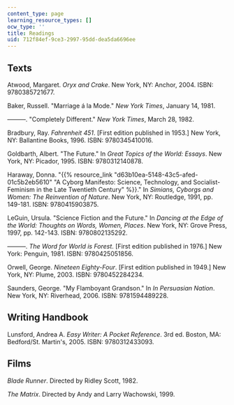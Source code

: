 ```yaml
---
content_type: page
learning_resource_types: []
ocw_type: ''
title: Readings
uid: 712f84ef-9ce3-2997-95dd-dea5da6696ee
---
```


Texts
-----

Atwood, Margaret. _Oryx and Crake_. New York, NY: Anchor, 2004. ISBN: 9780385721677.

Baker, Russell. "Marriage á la Mode." _New York Times_, January 14, 1981.

———. "Completely Different." _New York Times_, March 28, 1982.

Bradbury, Ray. _Fahrenheit 451_. \[First edition published in 1953.\] New York, NY: Ballantine Books, 1996. ISBN: 9780345410016.

Goldbarth, Albert. "The Future." In _Great Topics of the World: Essays_. New York, NY: Picador, 1995. ISBN: 9780312140878.

Haraway, Donna. "{{% resource_link "d63b10ea-5148-43c5-afed-01c5b2eb5610" "A Cyborg Manifesto: Science, Technology, and Socialist-Feminism in the Late Twentieth Century" %}}." In _Simians, Cyborgs and Women: The Reinvention of Nature_. New York, NY: Routledge, 1991, pp. 149-181. ISBN: 9780415903875.

LeGuin, Ursula. "Science Fiction and the Future." In _Dancing at the Edge of the World: Thoughts on Words, Women, Places_. New York, NY: Grove Press, 1997, pp. 142-143. ISBN: 9780802135292.

———. _The Word for World is Forest_. \[First edition published in 1976.\] New York: Penguin, 1981. ISBN: 9780425051856.

Orwell, George. _Nineteen Eighty-Four_. \[First edition published in 1949.\] New York, NY: Plume, 2003. ISBN: 9780452284234.

Saunders, George. "My Flamboyant Grandson." In _In Persuasian Nation_. New York, NY: Riverhead, 2006. ISBN: 9781594489228.

Writing Handbook
----------------

Lunsford, Andrea A. _Easy Writer: A Pocket Reference_. 3rd ed. Boston, MA: Bedford/St. Martin's, 2005. ISBN: 9780312433093.

Films
-----

_Blade Runner_. Directed by Ridley Scott, 1982.

_The Matrix_. Directed by Andy and Larry Wachowski, 1999.